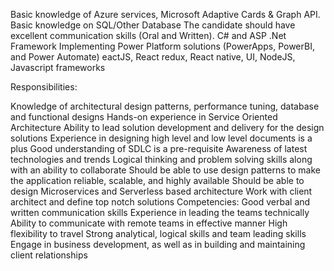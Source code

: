 Basic knowledge of Azure services, Microsoft Adaptive Cards & Graph API.
Basic knowledge on SQL/Other Database
The candidate should have excellent communication skills (Oral and Written).
C# and ASP .Net Framework
Implementing Power Platform solutions (PowerApps, PowerBI, and Power Automate)
eactJS, React redux, React native, UI, NodeJS, Javascript frameworks

Responsibilities:

 Knowledge of architectural design patterns, performance tuning, database and functional designs
 Hands-on experience in Service Oriented Architecture
 Ability to lead solution development and delivery for the design solutions
 Experience in designing high level and low level documents is a plus
 Good understanding of SDLC is a pre-requisite
 Awareness of latest technologies and trends
 Logical thinking and problem solving skills along with an ability to collaborate
 Should be able to use design patterns to make the application reliable, scalable, and highly available
 Should be able to design Microservices and Serverless based architecture
 Work with client architect and define top notch solutions Competencies:
 Good verbal and written communication skills
 Experience in leading the teams technically
 Ability to communicate with remote teams in effective manner
 High flexibility to travel
 Strong analytical, logical skills and team leading skills
 Engage in business development, as well as in building and maintaining client relationships
